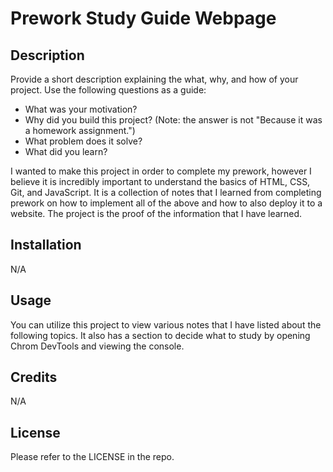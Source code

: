 # Prework Study Guide Webpage

## Description

Provide a short description explaining the what, why, and how of your project. Use the following questions as a guide:

- What was your motivation?
- Why did you build this project? (Note: the answer is not "Because it was a homework assignment.")
- What problem does it solve?
- What did you learn?

I wanted to make this project in order to complete my prework, however I believe it is incredibly important to understand the basics of HTML, CSS, Git, and JavaScript. It is a collection of notes that I learned from completing prework on how to implement all of the above and how to also deploy it to a website. The project is the proof of the information that I have learned.

## Installation

N/A

## Usage

You can utilize this project to view various notes that I have listed about the following topics. It also has a section to decide what to study by opening Chrom DevTools and viewing the console.

## Credits

N/A

## License

Please refer to the LICENSE in the repo.
